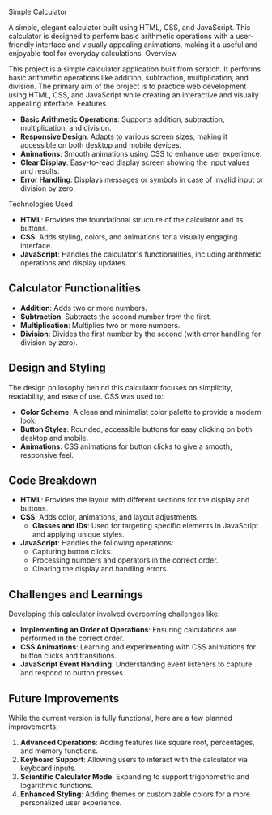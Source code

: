  Simple Calculator

A simple, elegant calculator built using HTML, CSS, and JavaScript. This calculator is designed to perform basic arithmetic operations with a user-friendly interface and visually appealing animations, making it a useful and enjoyable tool for everyday calculations.
Overview

This project is a simple calculator application built from scratch. It performs basic arithmetic operations like addition, subtraction, multiplication, and division. The primary aim of the project is to practice web development using HTML, CSS, and JavaScript while creating an interactive and visually appealing interface.
 Features

- **Basic Arithmetic Operations**: Supports addition, subtraction, multiplication, and division.
- **Responsive Design**: Adapts to various screen sizes, making it accessible on both desktop and mobile devices.
- **Animations**: Smooth animations using CSS to enhance user experience.
- **Clear Display**: Easy-to-read display screen showing the input values and results.
- **Error Handling**: Displays messages or symbols in case of invalid input or division by zero.

 Technologies Used

- **HTML**: Provides the foundational structure of the calculator and its buttons.
- **CSS**: Adds styling, colors, and animations for a visually engaging interface.
- **JavaScript**: Handles the calculator's functionalities, including arithmetic operations and display updates.

## Calculator Functionalities

- **Addition**: Adds two or more numbers.
- **Subtraction**: Subtracts the second number from the first.
- **Multiplication**: Multiplies two or more numbers.
- **Division**: Divides the first number by the second (with error handling for division by zero).

## Design and Styling

The design philosophy behind this calculator focuses on simplicity, readability, and ease of use. CSS was used to:

- **Color Scheme**: A clean and minimalist color palette to provide a modern look.
- **Button Styles**: Rounded, accessible buttons for easy clicking on both desktop and mobile.
- **Animations**: CSS animations for button clicks to give a smooth, responsive feel.

## Code Breakdown

- **HTML**: Provides the layout with different sections for the display and buttons.
- **CSS**: Adds color, animations, and layout adjustments.
  - **Classes and IDs**: Used for targeting specific elements in JavaScript and applying unique styles.
- **JavaScript**: Handles the following operations:
  - Capturing button clicks.
  - Processing numbers and operators in the correct order.
  - Clearing the display and handling errors.

## Challenges and Learnings

Developing this calculator involved overcoming challenges like:

- **Implementing an Order of Operations**: Ensuring calculations are performed in the correct order.
- **CSS Animations**: Learning and experimenting with CSS animations for button clicks and transitions.
- **JavaScript Event Handling**: Understanding event listeners to capture and respond to button presses.

## Future Improvements

While the current version is fully functional, here are a few planned improvements:

1. **Advanced Operations**: Adding features like square root, percentages, and memory functions.
2. **Keyboard Support**: Allowing users to interact with the calculator via keyboard inputs.
3. **Scientific Calculator Mode**: Expanding to support trigonometric and logarithmic functions.
4. **Enhanced Styling**: Adding themes or customizable colors for a more personalized user experience.
